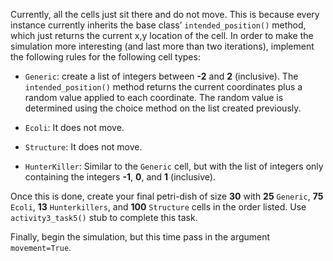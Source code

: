 Currently, all the cells just sit there and do not move. This is because every instance currently inherits the base class’ `intended_position()` method, which just returns the current x,y location of the cell. In order to make the simulation more interesting (and last more than two iterations), implement the following rules for the following cell types:

* `Generic`: create a list of integers between **-2** and **2** (inclusive). The `intended_position()` method returns the current coordinates plus a random value applied to each coordinate. The random value is determined using the choice method on the list created previously. 

* `Ecoli`: It does not move.

* `Structure`: It does not move.

* `HunterKiller`: Similar to the `Generic` cell, but with the list of integers only containing the integers **-1**, **0**, and **1** (inclusive). 

Once this is done, create your final petri-dish of size **30** with **25** `Generic`, **75** `Ecoli`, **13** `Hunterkillers`, and **100** `Structure` cells in the order listed. Use `activity3_task5()` stub to complete this task.

Finally, begin the simulation, but this time pass in the argument `movement=True`.
